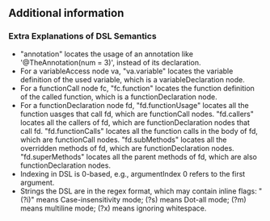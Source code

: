 ## Additional information
### Extra Explanations of DSL Semantics
- "annotation" locates the usage of an annotation like '@TheAnnotation(num = 3)', instead of its declaration.
- For a variableAccess node va, "va.variable" locates the variable definition of the used variable, which is a variableDeclaration node.
- For a functionCall node fc, "fc.function" locates the function definition of the called function, which is a functionDeclaration node.
- For a functionDeclaration node fd, "fd.functionUsage" locates all the function uasges that call fd, which are functionCall nodes. "fd.callers" locates all the callers of fd, which are functionDeclaration nodes that call fd. "fd.functionCalls" locates all the function calls in the body of fd, which are functionCall nodes. "fd.subMethods" locates all the overridden methods of fd, which are functionDeclaration nodes. "fd.superMethods" locates all the parent methods of fd, which are also functionDeclaration nodes.
- Indexing in DSL is 0-based, e.g., argumentIndex 0 refers to the first argument.
- Strings the DSL are in the regex format, which may contain inline flags: "(?i)" means Case-insensitivity mode; (?s) means Dot-all mode; (?m) means multiline mode; (?x) means ignoring whitespace. 
